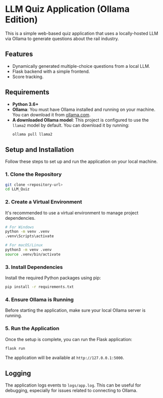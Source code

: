 # LLM Quiz Application (Ollama Edition)

This is a simple web-based quiz application that uses a locally-hosted LLM via Ollama to generate questions about the rail industry.

## Features

- Dynamically generated multiple-choice questions from a local LLM.
- Flask backend with a simple frontend.
- Score tracking.

## Requirements

- **Python 3.6+**
- **Ollama**: You must have Ollama installed and running on your machine. You can download it from [ollama.com](https://ollama.com).
- **A downloaded Ollama model**: This project is configured to use the `llama2` model by default. You can download it by running:
  ```bash
  ollama pull llama2
  ```

## Setup and Installation

Follow these steps to set up and run the application on your local machine.

### 1. Clone the Repository

```bash
git clone <repository-url>
cd LLM_Quiz
```

### 2. Create a Virtual Environment

It's recommended to use a virtual environment to manage project dependencies.

```bash
# For Windows
python -m venv .venv
.venv\Scripts\activate

# For macOS/Linux
python3 -m venv .venv
source .venv/bin/activate
```

### 3. Install Dependencies

Install the required Python packages using pip:

```bash
pip install -r requirements.txt
```

### 4. Ensure Ollama is Running

Before starting the application, make sure your local Ollama server is running.

### 5. Run the Application

Once the setup is complete, you can run the Flask application:

```bash
flask run
```

The application will be available at `http://127.0.0.1:5000`.

## Logging

The application logs events to `logs/app.log`. This can be useful for debugging, especially for issues related to connecting to Ollama.